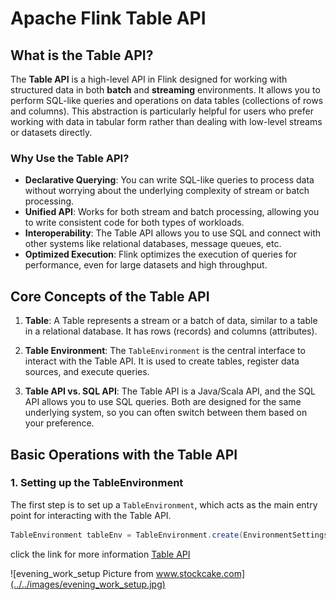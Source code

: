 # Apache Flink Table API

## What is the Table API?

The **Table API** is a high-level API in Flink designed for working with structured data in both **batch** and **streaming** environments. It allows you to perform SQL-like queries and operations on data tables (collections of rows and columns). This abstraction is particularly helpful for users who prefer working with data in tabular form rather than dealing with low-level streams or datasets directly.

### Why Use the Table API?

- **Declarative Querying**: You can write SQL-like queries to process data without worrying about the underlying complexity of stream or batch processing.
- **Unified API**: Works for both stream and batch processing, allowing you to write consistent code for both types of workloads.
- **Interoperability**: The Table API allows you to use SQL and connect with other systems like relational databases, message queues, etc.
- **Optimized Execution**: Flink optimizes the execution of queries for performance, even for large datasets and high throughput.

## Core Concepts of the Table API

1. **Table**:
   A Table represents a stream or a batch of data, similar to a table in a relational database. It has rows (records) and columns (attributes).

2. **Table Environment**:
   The `TableEnvironment` is the central interface to interact with the Table API. It is used to create tables, register data sources, and execute queries.

3. **Table API vs. SQL API**:
   The Table API is a Java/Scala API, and the SQL API allows you to use SQL queries. Both are designed for the same underlying system, so you can often switch between them based on your preference.

## Basic Operations with the Table API

### 1. Setting up the TableEnvironment

The first step is to set up a `TableEnvironment`, which acts as the main entry point for interacting with the Table API.

```java
TableEnvironment tableEnv = TableEnvironment.create(EnvironmentSettings.newInstance().inStreamingMode().build());
```

click the link for more information
[Table API](https://nightlies.apache.org/flink/flink-docs-release-1.17/docs/dev/table/overview/)

![evening_work_setup Picture from www.stockcake.com](../../images/evening_work_setup.jpg)
